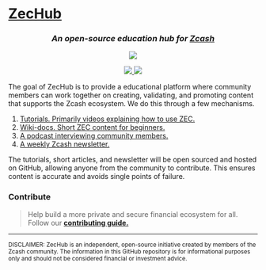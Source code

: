 # [ZecHub](https://repo.zechub.org/)

<div align="center">

<h3>
    <em>
      An open-source education hub for <a href="https://z.cash/" target="_blank">Zcash</a>
    </em>
</h3>

<p>
    <a href="https://twitter.com/zechub" target="_blank">
        <img src="https://img.shields.io/twitter/follow/zechub?style=social&label=Follow">
    </a>
</p>

<p>
    <a href="https://discord.gg/zcash" target="_blank">
        <img src="https://img.shields.io/discord/978714252934258779?style=social&label=Discord">
    </a>
    <a href="https://www.youtube.com/@zechub7755" target="_blank">
        <img src="https://img.shields.io/youtube/channel/views/UC3-KM00kjCUheRzO5cq3PAA?style=social&label=Subscribe">
    </a>
</p>

</div>


The goal of ZecHub is to provide a educational platform where community members can work together on creating, validating, and promoting content that supports the Zcash ecosystem. We do this through a few mechanisms.

  1. [Tutorials. Primarily videos explaining how to use ZEC.](https://www.youtube.com/channel/UC3-KM00kjCUheRzO5cq3PAA)
  2. [Wiki-docs. Short ZEC content for beginners.](https://wiki.zechub.xyz)
  3. [A podcast interviewing community members.](https://www.youtube.com/playlist?list=PL6_epn0lASLHlNCMtUErX8UfaJK6N9K5O)
  4. [A weekly Zcash newsletter.](https://zechub.substack.com/)
  
The tutorials, short articles, and newsletter will be open sourced and hosted on GitHub, allowing anyone from the community to contribute. This ensures content is accurate and avoids single points of failure.

### Contribute

> Help build a more private and secure financial ecosystem for all. Follow our **[contributing guide.](/CONTRIBUTING.md)**

---

<sub>
  DISCLAIMER: ZecHub is an independent, open-source initiative created by members of the Zcash community. The information in this GitHub repository is for informational purposes only and should not be considered financial or investment advice.
</sub>
